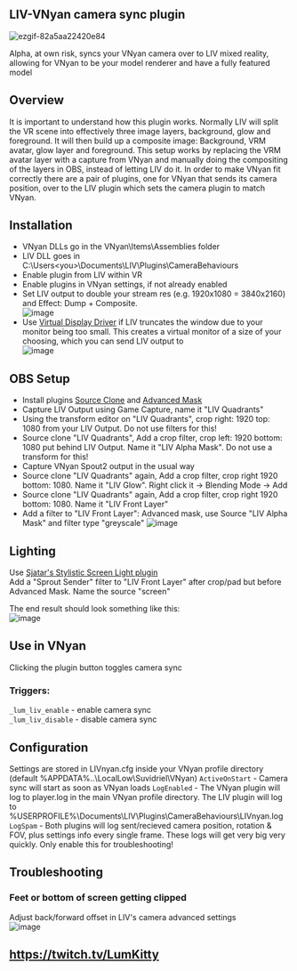 ## LIV-VNyan camera sync plugin

![ezgif-82a5aa22420e84](https://github.com/user-attachments/assets/dcdc99ee-3f80-4e9f-bb56-4fcd5e13ef3b)

Alpha, at own risk, syncs your VNyan camera over to LIV mixed reality, allowing for VNyan to be your model renderer and have a fully featured model

## Overview
It is important to understand how this plugin works. Normally LIV will split the VR scene into effectively three image layers, background, glow and foreground. It will then build up a composite image: Background, VRM avatar, glow layer and foreground. This setup works by replacing the VRM avatar layer with a capture from VNyan and manually doing the compositing of the layers in OBS, instead of letting LIV do it. In order to make VNyan fit correctly there are a pair of plugins, one for VNyan that sends its camera position, over to the LIV plugin which sets the camera plugin to match VNyan.

## Installation  
* VNyan DLLs go in the VNyan\Items\Assemblies folder  
* LIV DLL goes in C:\Users\<you>\Documents\LIV\Plugins\CameraBehaviours  
* Enable plugin from LIV within VR  
* Enable plugins in VNyan settings, if not already enabled  
* Set LIV output to double your stream res (e.g. 1920x1080 = 3840x2160) and Effect: Dump + Composite.  
![image](https://github.com/user-attachments/assets/f23fd6c9-fea4-4aca-a71c-60b4bcf9a386)
* Use [Virtual Display Driver](https://github.com/VirtualDrivers/Virtual-Display-Driver) if LIV truncates the window due to your monitor being too small. This creates a virtual monitor of a size of your choosing, which you can send LIV output to  
![image](https://github.com/user-attachments/assets/6eba1d67-3951-4e32-8e40-46c33564a0e5)

## OBS Setup
* Install plugins [Source Clone](https://obsproject.com/forum/resources/source-clone.1632/) and [Advanced Mask](https://obsproject.com/forum/resources/advanced-masks.1856/)  
* Capture LIV Output using Game Capture, name it "LIV Quadrants"  
* Using the transform editor on "LIV Quadrants", crop right: 1920 top: 1080 from your LIV Output. Do not use filters for this!  
* Source clone "LIV Quadrants", Add a crop filter, crop left: 1920 bottom: 1080 put behind LIV Output. Name it "LIV Alpha Mask". Do not use a transform for this!  
* Capture VNyan Spout2 output in the usual way  
* Source clone "LIV Quadrants" again, Add a crop filter, crop right 1920 bottom: 1080. Name it "LIV Glow". Right click it -> Blending Mode -> Add  
* Source clone "LIV Quadrants" again, Add a crop filter, crop right 1920 bottom: 1080. Name it "LIV Front Layer"
* Add a filter to "LIV Front Layer": Advanced mask, use Source "LIV Alpha Mask" and filter type "greyscale"
  ![image](https://github.com/user-attachments/assets/d530679a-1a00-4619-bfac-eb09ddfb9e44)

## Lighting
Use [Sjatar's Stylistic Screen Light plugin](https://github.com/Sjatar/StylisticScreenLight)  
Add a "Sprout Sender" filter to "LIV Front Layer" after crop/pad but before Advanced Mask. Name the source "screen"

The end result should look something like this:  
![image](https://github.com/user-attachments/assets/112250d1-3203-4a98-a06d-a98a56ece377)

## Use in VNyan
Clicking the plugin button toggles camera sync  
### Triggers:  
```_lum_liv_enable``` - enable camera sync  
```_lum_liv_disable``` - disable camera sync  

## Configuration
Settings are stored in LIVnyan.cfg inside your VNyan profile directory (default %APPDATA%\..\LocalLow\Suvidriel\VNyan)
```ActiveOnStart``` - Camera sync will start as soon as VNyan loads
```LogEnabled``` - The VNyan plugin will log to player.log in the main VNyan profile directory. The LIV plugin will log to
%USERPROFILE%\Documents\LIV\Plugins\CameraBehaviours\LIVnyan.log
```LogSpam``` - Both plugins will log sent/recieved camera position, rotation & FOV, plus settings info every single frame. 
These logs will get very big very quickly. Only enable this for troubleshooting!

## Troubleshooting
### Feet or bottom of screen getting clipped  
Adjust back/forward offset in LIV's camera advanced settings  
![image](https://github.com/user-attachments/assets/d5d2ff5d-146f-429b-8996-0d1c3972cbaa)


## https://twitch.tv/LumKitty
